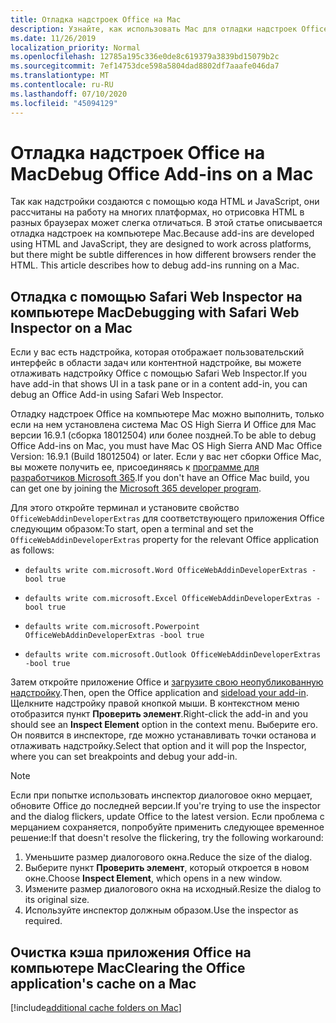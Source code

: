 ```yaml
---
title: Отладка надстроек Office на Mac
description: Узнайте, как использовать Mac для отладки надстроек Office
ms.date: 11/26/2019
localization_priority: Normal
ms.openlocfilehash: 12785a195c336e0de8c619379a3839bd15079b2c
ms.sourcegitcommit: 7ef14753dce598a5804dad8802df7aaafe046da7
ms.translationtype: MT
ms.contentlocale: ru-RU
ms.lasthandoff: 07/10/2020
ms.locfileid: "45094129"
---
```

# <a name="debug-office-add-ins-on-a-mac"></a><span data-ttu-id="d7f75-103">Отладка надстроек Office на Mac</span><span class="sxs-lookup"><span data-stu-id="d7f75-103">Debug Office Add-ins on a Mac</span></span>

<span data-ttu-id="d7f75-p101">Так как надстройки создаются с помощью кода HTML и JavaScript, они рассчитаны на работу на многих платформах, но отрисовка HTML в разных браузерах может слегка отличаться. В этой статье описывается отладка надстроек на компьютере Mac.</span><span class="sxs-lookup"><span data-stu-id="d7f75-p101">Because add-ins are developed using HTML and JavaScript, they are designed to work across platforms, but there might be subtle differences in how different browsers render the HTML. This article describes how to debug add-ins running on a Mac.</span></span>

## <a name="debugging-with-safari-web-inspector-on-a-mac"></a><span data-ttu-id="d7f75-106">Отладка с помощью Safari Web Inspector на компьютере Mac</span><span class="sxs-lookup"><span data-stu-id="d7f75-106">Debugging with Safari Web Inspector on a Mac</span></span>

<span data-ttu-id="d7f75-107">Если у вас есть надстройка, которая отображает пользовательский интерфейс в области задач или контентной надстройке, вы можете отлаживать надстройку Office с помощью Safari Web Inspector.</span><span class="sxs-lookup"><span data-stu-id="d7f75-107">If you have add-in that shows UI in a task pane or in a content add-in, you can debug an Office Add-in using Safari Web Inspector.</span></span>

<span data-ttu-id="d7f75-108">Отладку надстроек Office на компьютере Mac можно выполнить, только если на нем установлена система Mac OS High Sierra И Office для Mac версии 16.9.1 (сборка 18012504) или более поздней.</span><span class="sxs-lookup"><span data-stu-id="d7f75-108">To be able to debug Office Add-ins on Mac, you must have Mac OS High Sierra AND Mac Office Version: 16.9.1 (Build 18012504) or later.</span></span> <span data-ttu-id="d7f75-109">Если у вас нет сборки Office Mac, вы можете получить ее, присоединяясь к [программе для разработчиков Microsoft 365](https://developer.microsoft.com/office/dev-program).</span><span class="sxs-lookup"><span data-stu-id="d7f75-109">If you don't have an Office Mac build, you can get one by joining the [Microsoft 365 developer program](https://developer.microsoft.com/office/dev-program).</span></span>

<span data-ttu-id="d7f75-110">Для этого откройте терминал и установите свойство `OfficeWebAddinDeveloperExtras` для соответствующего приложения Office следующим образом:</span><span class="sxs-lookup"><span data-stu-id="d7f75-110">To start, open a terminal and set the `OfficeWebAddinDeveloperExtras` property for the relevant Office application as follows:</span></span>

- `defaults write com.microsoft.Word OfficeWebAddinDeveloperExtras -bool true`

- `defaults write com.microsoft.Excel OfficeWebAddinDeveloperExtras -bool true`

- `defaults write com.microsoft.Powerpoint OfficeWebAddinDeveloperExtras -bool true`

- `defaults write com.microsoft.Outlook OfficeWebAddinDeveloperExtras -bool true`

<span data-ttu-id="d7f75-111">Затем откройте приложение Office и [загрузите свою неопубликованную надстройку](sideload-an-office-add-in-on-ipad-and-mac.md).</span><span class="sxs-lookup"><span data-stu-id="d7f75-111">Then, open the Office application and [sideload your add-in](sideload-an-office-add-in-on-ipad-and-mac.md).</span></span> <span data-ttu-id="d7f75-112">Щелкните надстройку правой кнопкой мыши. В контекстном меню отобразится пункт **Проверить элемент**.</span><span class="sxs-lookup"><span data-stu-id="d7f75-112">Right-click the add-in and you should see an **Inspect Element** option in the context menu.</span></span> <span data-ttu-id="d7f75-113">Выберите его. Он появится в инспекторе, где можно устанавливать точки останова и отлаживать надстройку.</span><span class="sxs-lookup"><span data-stu-id="d7f75-113">Select that option and it will pop the Inspector, where you can set breakpoints and debug your add-in.</span></span>

> [!NOTE]
> <span data-ttu-id="d7f75-114">Если при попытке использовать инспектор диалоговое окно мерцает, обновите Office до последней версии.</span><span class="sxs-lookup"><span data-stu-id="d7f75-114">If you're trying to use the inspector and the dialog flickers, update Office to the latest version.</span></span> <span data-ttu-id="d7f75-115">Если проблема с мерцанием сохраняется, попробуйте применить следующее временное решение:</span><span class="sxs-lookup"><span data-stu-id="d7f75-115">If that doesn't resolve the flickering, try the following workaround:</span></span>
> 1. <span data-ttu-id="d7f75-116">Уменьшите размер диалогового окна.</span><span class="sxs-lookup"><span data-stu-id="d7f75-116">Reduce the size of the dialog.</span></span>
> 2. <span data-ttu-id="d7f75-117">Выберите пункт **Проверить элемент**, который откроется в новом окне.</span><span class="sxs-lookup"><span data-stu-id="d7f75-117">Choose **Inspect Element**, which opens in a new window.</span></span>
> 3. <span data-ttu-id="d7f75-118">Измените размер диалогового окна на исходный.</span><span class="sxs-lookup"><span data-stu-id="d7f75-118">Resize the dialog to its original size.</span></span>
> 4. <span data-ttu-id="d7f75-119">Используйте инспектор должным образом.</span><span class="sxs-lookup"><span data-stu-id="d7f75-119">Use the inspector as required.</span></span>

## <a name="clearing-the-office-applications-cache-on-a-mac"></a><span data-ttu-id="d7f75-120">Очистка кэша приложения Office на компьютере Mac</span><span class="sxs-lookup"><span data-stu-id="d7f75-120">Clearing the Office application's cache on a Mac</span></span>

[!include[additional cache folders on Mac](../includes/mac-cache-folders.md)]
